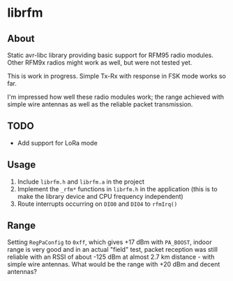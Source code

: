 # librfm

## About

Static avr-libc library providing basic support for RFM95 radio modules.
Other RFM9x radios might work as well, but were not tested yet.  

This is work in progress. Simple Tx-Rx with response in FSK mode works so far.  

I'm impressed how well these radio modules work; the range achieved with 
simple wire antennas as well as the reliable packet transmission.  

## TODO

- Add support for LoRa mode

## Usage

1. Include `librfm.h` and `librfm.a` in the project
2. Implement the `_rfm*` functions in `librfm.h` in the application
(this is to make the library device and CPU frequency independent)
3. Route interrupts occurring on `DIO0` and `DIO4` to `rfmIrq()`

## Range

Setting `RegPaConfig` to `0xff`, which gives +17 dBm with `PA_BOOST`, indoor 
range is very good and in an actual "field" test, packet reception was still 
reliable with an RSSI of about -125 dBm at almost 2.7 km distance - with simple 
wire antennas. What would be the range with +20 dBm and decent antennas?  

